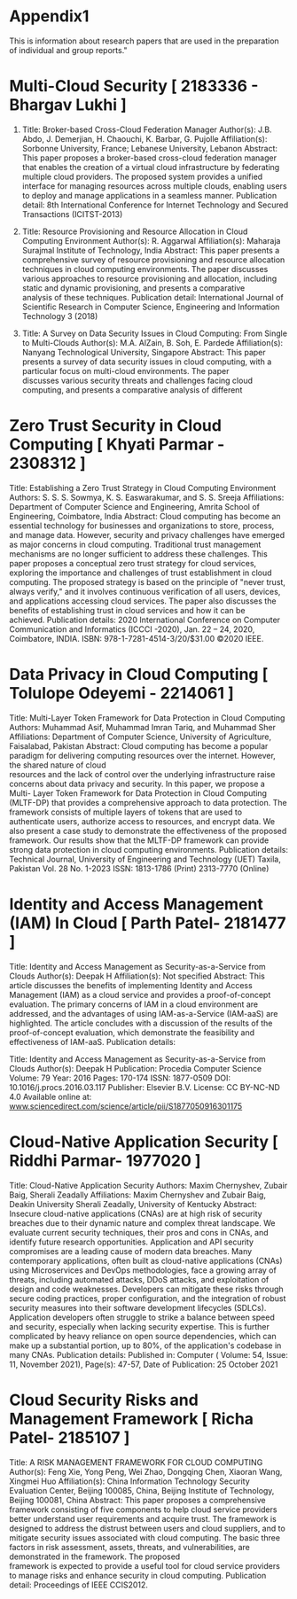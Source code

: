 # Appendix1
This is information about research papers that are used in the preparation of individual and group reports."

# Multi-Cloud Security [ 2183336 - Bhargav Lukhi ]
   1. Title: Broker-based Cross-Cloud Federation Manager
   Author(s): J.B. Abdo, J. Demerjian, H. Chaouchi, K. Barbar, G. Pujolle
   Affiliation(s): Sorbonne University, France; Lebanese University, Lebanon
   Abstract: This paper proposes a broker-based cross-cloud federation manager that enables the creation of a virtual cloud infrastructure by federating 
   multiple cloud providers. The proposed system provides a unified interface for managing resources across multiple clouds, enabling users to deploy and 
   manage applications in a seamless manner.
   Publication detail: 8th International Conference for Internet Technology and Secured Transactions (ICITST-2013)
   
   2. Title: Resource Provisioning and Resource Allocation in Cloud Computing Environment
   Author(s): R. Aggarwal
   Affiliation(s): Maharaja Surajmal Institute of Technology, India
   Abstract: This paper presents a comprehensive survey of resource provisioning and resource allocation techniques in cloud computing environments. The 
   paper discusses various approaches to resource provisioning and allocation, including static and dynamic provisioning, and presents a comparative       
   analysis of these techniques.
   Publication detail: International Journal of Scientific Research in Computer Science, Engineering and Information Technology 3 (2018)
  
   3. Title: A Survey on Data Security Issues in Cloud Computing: From Single to Multi-Clouds
   Author(s): M.A. AlZain, B. Soh, E. Pardede
   Affiliation(s): Nanyang Technological University, Singapore
   Abstract: This paper presents a survey of data security issues in cloud computing, with a particular focus on multi-cloud environments. The paper       
   discusses various security threats and challenges facing cloud computing, and presents a comparative analysis of different

# Zero Trust Security in Cloud Computing [ Khyati Parmar - 2308312 ]
   Title: Establishing a Zero Trust Strategy in Cloud Computing Environment
   Authors: S. S. S. Sowmya, K. S. Easwarakumar, and S. S. Sreeja
   Affiliations: Department of Computer Science and Engineering, Amrita School of Engineering, Coimbatore, India
   Abstract: Cloud computing has become an essential technology for businesses and organizations to store, process, and manage data. However, security and      privacy challenges have emerged as major concerns in cloud computing. Traditional trust management mechanisms are no longer sufficient to address these      challenges. This paper proposes a conceptual zero trust strategy for cloud services, exploring the importance and challenges of trust establishment in       cloud computing. The proposed strategy is based on the principle of "never trust, always verify," and it involves continuous verification of all users,      devices, and applications accessing cloud services. The paper also discusses the benefits of establishing trust in cloud services and how it can be       
   achieved.
   Publication details: 2020 International Conference on Computer Communication and Informatics (ICCCI -2020), Jan. 22 – 24, 2020, Coimbatore, INDIA. ISBN:     978-1-7281-4514-3/20/$31.00 ©2020 IEEE.

# Data Privacy in Cloud Computing [ Tolulope Odeyemi - 2214061 ]
   Title: Multi-Layer Token Framework for Data Protection in Cloud Computing
   Authors: Muhammad Asif, Muhammad Imran Tariq, and Muhammad Sher
   Affiliations: Department of Computer Science, University of Agriculture, Faisalabad, Pakistan
   Abstract: Cloud computing has become a popular paradigm for delivering computing resources over the internet. However, the shared nature of cloud       
   resources and the lack of control over the underlying infrastructure raise concerns about data privacy and security. In this paper, we propose a Multi- 
   Layer Token Framework for Data Protection in Cloud Computing (MLTF-DP) that provides a comprehensive approach to data protection. The framework consists 
   of multiple layers of tokens that are used to authenticate users, authorize access to resources, and encrypt data. We also present a case study to 
   demonstrate the effectiveness of the proposed framework. Our results show that the MLTF-DP framework can provide strong data protection in cloud 
   computing environments.
   Publication details: Technical Journal, University of Engineering and Technology (UET) Taxila, Pakistan Vol. 28 No. 1-2023
   ISSN: 1813-1786 (Print) 2313-7770 (Online)

# Identity and Access Management (IAM) In Cloud [ Parth Patel- 2181477 ]
   Title: Identity and Access Management as Security-as-a-Service from Clouds
   Author(s): Deepak H
   Affiliation(s): Not specified
   Abstract: This article discusses the benefits of implementing Identity and Access Management (IAM) as a cloud service and provides a proof-of-concept        evaluation. The primary concerns of IAM in a cloud environment are addressed, and the advantages of using IAM-as-a-Service (IAM-aaS) are highlighted. The    article concludes with a discussion of the results of the proof-of-concept evaluation, which demonstrate the feasibility and effectiveness of IAM-aaS.
   Publication details:
   
   Title: Identity and Access Management as Security-as-a-Service from Clouds
   Author(s): Deepak H
   Publication: Procedia Computer Science
   Volume: 79
   Year: 2016
   Pages: 170-174
   ISSN: 1877-0509
   DOI: 10.1016/j.procs.2016.03.117
   Publisher: Elsevier B.V.
   License: CC BY-NC-ND 4.0
   Available online at: www.sciencedirect.com/science/article/pii/S1877050916301175

  # Cloud-Native Application Security [ Riddhi Parmar- 1977020 ]
   Title: Cloud-Native Application Security
   Authors: Maxim Chernyshev, Zubair Baig, Sherali Zeadally
   Affiliations: Maxim Chernyshev and Zubair Baig, Deakin University
   Sherali Zeadally, University of Kentucky
   Abstract: Insecure cloud-native applications (CNAs) are at high risk of security breaches due to their dynamic nature and complex threat landscape. We       evaluate current security techniques, their pros and cons in CNAs, and identify future research opportunities. Application and API security compromises      are a leading cause of modern data breaches. Many contemporary applications, often built as cloud-native applications (CNAs) using Microservices and         DevOps methodologies, face a growing array of threats, including automated attacks, DDoS attacks, and exploitation of design and code weaknesses.            Developers can mitigate these risks through secure coding practices, proper configuration, and the integration of robust security measures into their 
   software development lifecycles (SDLCs). Application developers often struggle to strike a balance between speed and security, especially when lacking 
   security expertise. This is further complicated by heavy reliance on open source dependencies, which can make up a substantial portion, up to 80%, of the 
   application's codebase in many CNAs.
   Publication details: Published in: Computer ( Volume: 54, Issue: 11, November 2021), Page(s): 47-57, Date of Publication: 25 October 2021

 # Cloud Security Risks and Management Framework [ Richa Patel- 2185107 ]
   Title: A RISK MANAGEMENT FRAMEWORK FOR CLOUD COMPUTING
   Author(s): Feng Xie, Yong Peng, Wei Zhao, Dongqing Chen, Xiaoran Wang, Xingmei Huo
   Affiliation(s): China Information Technology Security Evaluation Center, Beijing 100085, China, Beijing Institute of Technology, Beijing 100081, China
   Abstract: This paper proposes a comprehensive framework consisting of five components to help cloud service providers better understand user requirements    and acquire trust. The framework is designed to address the distrust between users and cloud suppliers, and to mitigate security issues associated with      cloud computing. The basic three factors in risk assessment, assets, threats, and vulnerabilities, are demonstrated in the framework. The proposed    
   framework is expected to provide a useful tool for cloud service providers to manage risks and enhance security in cloud computing.
   Publication detail: Proceedings of IEEE CCIS2012.
